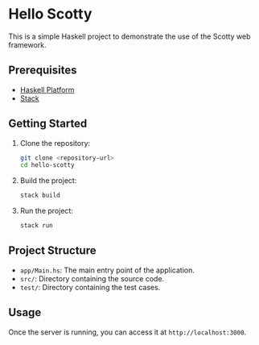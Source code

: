 # Hello Scotty

This is a simple Haskell project to demonstrate the use of the Scotty web framework.

## Prerequisites

- [Haskell Platform](https://www.haskell.org/platform/)
- [Stack](https://docs.haskellstack.org/en/stable/README/)

## Getting Started

1. Clone the repository:
    ```sh
    git clone <repository-url>
    cd hello-scotty
    ```

2. Build the project:
    ```sh
    stack build
    ```

3. Run the project:
    ```sh
    stack run
    ```

## Project Structure

- `app/Main.hs`: The main entry point of the application.
- `src/`: Directory containing the source code.
- `test/`: Directory containing the test cases.

## Usage

Once the server is running, you can access it at `http://localhost:3000`.
